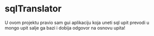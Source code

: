 # sqlTranslator

U ovom projektu pravio sam gui aplikaciju koja uneti sql upit prevodi u mongo upit salje ga bazi i dobija odgovor na osnovu upita!
